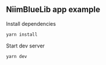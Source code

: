 ## NiimBlueLib app example

Install dependencies

```bash
yarn install
```

Start dev server

```bash
yarn dev
```
